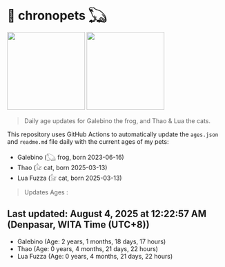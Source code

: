 # 🐾 chronopets 𓆏
<img src="https://github.com/user-attachments/assets/802b3632-7c4b-4232-a3a0-8b1d8fa6f04d" widht=180 height=180 >
<img src="https://github.com/user-attachments/assets/16687005-7ebb-4607-be57-0c8e528fed06" widht=180 height=180 >

> Daily age updates for Galebino the frog, and Thao & Lua the cats.

This repository uses GitHub Actions to automatically update the `ages.json` and `readme.md` file daily with the current ages of my pets: <br>
- Galebino (𓆏 frog, born 2023-06-16)
- Thao (𓃠 cat, born 2025-03-13)
- Lua Fuzza (𓃠 cat, born 2025-03-13)

> Updates Ages :

## Last updated: August 4, 2025 at 12:22:57 AM (Denpasar, WITA Time (UTC+8))

- Galebino (Age: 2 years, 1 months, 18 days, 17 hours)
- Thao (Age: 0 years, 4 months, 21 days, 22 hours)
- Lua Fuzza (Age: 0 years, 4 months, 21 days, 22 hours)

